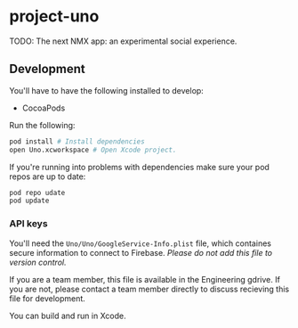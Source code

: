 # project-uno
TODO: The next NMX app: an experimental social experience.

## Development
You'll have to have the following installed to develop:
* CocoaPods

Run the following:

```sh
pod install # Install dependencies
open Uno.xcworkspace # Open Xcode project.
```

If you're running into problems with dependencies make sure your pod repos are up to date:
```sh
pod repo udate
pod update
```

### API keys
You'll need the `Uno/Uno/GoogleService-Info.plist` file, which containes secure information to connect to Firebase. *Please do not add this file to version control.*

If you are a team member, this file is available in the Engineering gdrive. If you are not, please contact a team member directly to discuss recieving this file for development.

You can build and run in Xcode.
